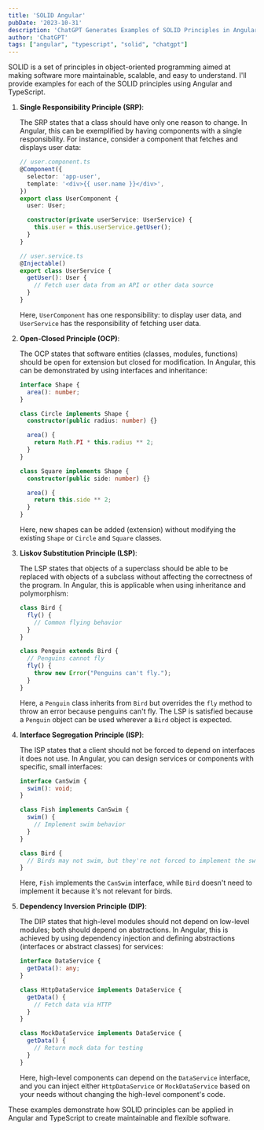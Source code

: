 ```yaml
---
title: 'SOLID Angular'
pubDate: '2023-10-31'
description: 'ChatGPT Generates Examples of SOLID Principles in Angular.'
author: 'ChatGPT'
tags: ["angular", "typescript", "solid", "chatgpt"]
---
```


SOLID is a set of principles in object-oriented programming aimed at making software more maintainable, scalable, and easy to understand. I'll provide examples for each of the SOLID principles using Angular and TypeScript.

1. **Single Responsibility Principle (SRP)**:

   The SRP states that a class should have only one reason to change. In Angular, this can be exemplified by having components with a single responsibility. For instance, consider a component that fetches and displays user data:

   ```typescript
   // user.component.ts
   @Component({
     selector: 'app-user',
     template: '<div>{{ user.name }}</div>',
   })
   export class UserComponent {
     user: User;

     constructor(private userService: UserService) {
       this.user = this.userService.getUser();
     }
   }

   // user.service.ts
   @Injectable()
   export class UserService {
     getUser(): User {
       // Fetch user data from an API or other data source
     }
   }
   ```

   Here, `UserComponent` has one responsibility: to display user data, and `UserService` has the responsibility of fetching user data.

2. **Open-Closed Principle (OCP)**:

   The OCP states that software entities (classes, modules, functions) should be open for extension but closed for modification. In Angular, this can be demonstrated by using interfaces and inheritance:

   ```typescript
   interface Shape {
     area(): number;
   }

   class Circle implements Shape {
     constructor(public radius: number) {}

     area() {
       return Math.PI * this.radius ** 2;
     }
   }

   class Square implements Shape {
     constructor(public side: number) {}

     area() {
       return this.side ** 2;
     }
   }
   ```

   Here, new shapes can be added (extension) without modifying the existing `Shape` or `Circle` and `Square` classes.

3. **Liskov Substitution Principle (LSP)**:

   The LSP states that objects of a superclass should be able to be replaced with objects of a subclass without affecting the correctness of the program. In Angular, this is applicable when using inheritance and polymorphism:

   ```typescript
   class Bird {
     fly() {
       // Common flying behavior
     }
   }

   class Penguin extends Bird {
     // Penguins cannot fly
     fly() {
       throw new Error("Penguins can't fly.");
     }
   }
   ```

   Here, a `Penguin` class inherits from `Bird` but overrides the `fly` method to throw an error because penguins can't fly. The LSP is satisfied because a `Penguin` object can be used wherever a `Bird` object is expected.

4. **Interface Segregation Principle (ISP)**:

   The ISP states that a client should not be forced to depend on interfaces it does not use. In Angular, you can design services or components with specific, small interfaces:

   ```typescript
   interface CanSwim {
     swim(): void;
   }

   class Fish implements CanSwim {
     swim() {
       // Implement swim behavior
     }
   }

   class Bird {
     // Birds may not swim, but they're not forced to implement the swim method
   }
   ```

   Here, `Fish` implements the `CanSwim` interface, while `Bird` doesn't need to implement it because it's not relevant for birds.

5. **Dependency Inversion Principle (DIP)**:

   The DIP states that high-level modules should not depend on low-level modules; both should depend on abstractions. In Angular, this is achieved by using dependency injection and defining abstractions (interfaces or abstract classes) for services:

   ```typescript
   interface DataService {
     getData(): any;
   }

   class HttpDataService implements DataService {
     getData() {
       // Fetch data via HTTP
     }
   }

   class MockDataService implements DataService {
     getData() {
       // Return mock data for testing
     }
   }
   ```

   Here, high-level components can depend on the `DataService` interface, and you can inject either `HttpDataService` or `MockDataService` based on your needs without changing the high-level component's code.

These examples demonstrate how SOLID principles can be applied in Angular and TypeScript to create maintainable and flexible software.
